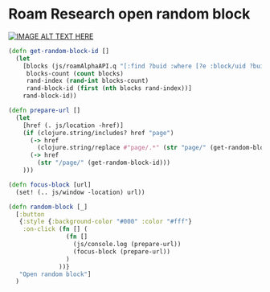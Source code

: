 # Roam Research open random block

[![IMAGE ALT TEXT HERE](https://img.youtube.com/vi/iY1gPBmWELc/0.jpg)](https://www.youtube.com/watch?v=iY1gPBmWELc)

```clojure
(defn get-random-block-id []
  (let
    [blocks (js/roamAlphaAPI.q "[:find ?buid :where [?e :block/uid ?buid]]")
     blocks-count (count blocks)
     rand-index (rand-int blocks-count)
     rand-block-id (first (nth blocks rand-index))]
    rand-block-id))

(defn prepare-url []
  (let
    [href (. js/location -href)]
    (if (clojure.string/includes? href "page")
      (-> href
        (clojure.string/replace #"page/.*" (str "page/" (get-random-block-id))))
      (-> href
        (str "/page/" (get-random-block-id)))
    )))

(defn focus-block [url]
  (set! (.. js/window -location) url))

(defn random-block [_]
  [:button
   {:style {:background-color "#000" :color "#fff"}
    :on-click (fn [] (
                (fn []
                  (js/console.log (prepare-url))
                  (focus-block (prepare-url))
                )
              ))}
   "Open random block"]
  )

```
